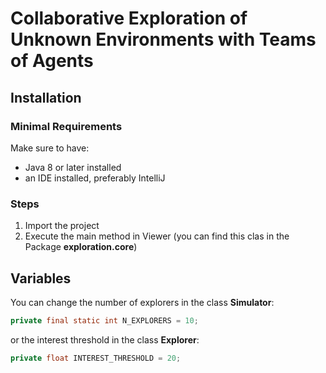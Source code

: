 # Collaborative Exploration of Unknown Environments with Teams of Agents
 
 
## Installation
 
### Minimal Requirements
Make sure to have:
- Java 8 or later installed
- an IDE installed, preferably IntelliJ
 
### Steps
1. Import the project
2. Execute the main method in Viewer (you can find this clas in the Package **exploration.core**)
 
## Variables
You can change the number of explorers in the class **Simulator**:
 
 
```java
private final static int N_EXPLORERS = 10;
```
 
or the interest threshold in the class **Explorer**:
```java
private float INTEREST_THRESHOLD = 20;
```
